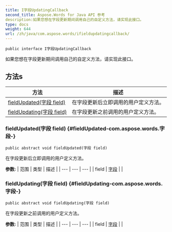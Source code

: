 ```yaml
---
title: I字段UpdatingCallback
second_title: Aspose.Words for Java API 参考
description:如果您想在字段更新期间调用自己的自定义方法，请实现此接口。
type: docs
weight: 644
url: /zh/java/com.aspose.words/ifieldupdatingcallback/
---
```

```
public interface I字段UpdatingCallback
```

如果您想在字段更新期间调用自己的自定义方法，请实现此接口。
## 方法s

| 方法 | 描述 |
| --- | --- |
| [fieldUpdated(字段 field)](#fieldUpdated-com.aspose.words.字段-) | 在字段更新后立即调用的用户定义方法。 |
| [fieldUpdating(字段 field)](#fieldUpdating-com.aspose.words.字段-) | 在字段更新之前调用的用户定义方法。 |
### fieldUpdated(字段 field) {#fieldUpdated-com.aspose.words.字段-}
```
public abstract void fieldUpdated(字段 field)
```


在字段更新后立即调用的用户定义方法。

**参数:**
| 范围 | 类型 | 描述 |
| --- | --- | --- |
| field | [字段](../../com.aspose.words/field) |  |

### fieldUpdating(字段 field) {#fieldUpdating-com.aspose.words.字段-}
```
public abstract void fieldUpdating(字段 field)
```


在字段更新之前调用的用户定义方法。

**参数:**
| 范围 | 类型 | 描述 |
| --- | --- | --- |
| field | [字段](../../com.aspose.words/field) |  |

